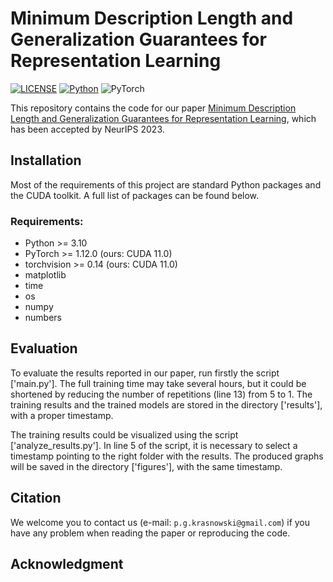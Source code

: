# Minimum Description Length and Generalization Guarantees for Representation Learning

[![LICENSE](https://img.shields.io/badge/license-MIT-green)](https://github.com/PiotrKrasnowski/MDL_and_Generalization_Guarantees_for_Representation_Learning/blob/main/LICENSE.md)
[![Python](https://img.shields.io/badge/python-3.10-blue.svg)](https://www.python.org/)
![PyTorch](https://img.shields.io/badge/pytorch-1.12.1-%237732a8)

This repository contains the code for our paper [Minimum Description Length and Generalization Guarantees for Representation Learning](), which has been accepted by NeurIPS 2023.

## Installation

Most of the requirements of this project are standard Python packages and the CUDA toolkit. A full list of packages can be found below. 

### Requirements:
- Python >= 3.10
- PyTorch >= 1.12.0 (ours: CUDA 11.0)
- torchvision >= 0.14 (ours: CUDA 11.0)
- matplotlib
- time
- os
- numpy
- numbers

## Evaluation

To evaluate the results reported in our paper, run firstly the script ['main.py']. The full training time may take several hours, but it could be shortened by reducing the number of repetitions (line 13) from 5 to 1. The training results and the trained models are stored in the directory ['results'], with a proper timestamp. 

The training results could be visualized using the script ['analyze_results.py']. In line 5 of the script, it is necessary to select a timestamp pointing to the right folder with the results. The produced graphs will be saved in the directory ['figures'], with the same timestamp. 

## Citation

We welcome you to contact us (e-mail: ```p.g.krasnowski@gmail.com```) if you have any problem when reading the paper or reproducing the code.

## Acknowledgment
